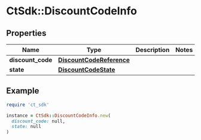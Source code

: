 # CtSdk::DiscountCodeInfo

## Properties

| Name | Type | Description | Notes |
| ---- | ---- | ----------- | ----- |
| **discount_code** | [**DiscountCodeReference**](DiscountCodeReference.md) |  |  |
| **state** | [**DiscountCodeState**](DiscountCodeState.md) |  |  |

## Example

```ruby
require 'ct_sdk'

instance = CtSdk::DiscountCodeInfo.new(
  discount_code: null,
  state: null
)
```

